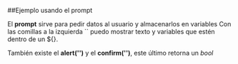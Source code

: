 ##Ejemplo usando el prompt

El **prompt** sirve para pedir datos al usuario y almacenarlos en variables
Con las comillas a la izquierda `` puedo mostrar texto y variables que estén dentro de un ${}.

También existe el **alert('')** y el **confirm('')**, este último retorna un *bool*
